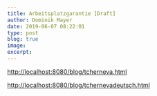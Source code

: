```yaml
---
title: Arbeitsplatzgarantie [Draft]
author: Dominik Mayer
date: 2019-06-07 08:22:01
type: post
blog: true
image: 
excerpt: 
---
```



[http://localhost:8080/blog/tcherneva.html](http://localhost:8080/blog/tcherneva.html)

[http://localhost:8080/blog/tchernevadeutsch.html](http://localhost:8080/blog/tchernevadeutsch.html)




